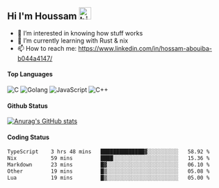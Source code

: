 ## Hi I'm Houssam <img src="https://user-images.githubusercontent.com/1303154/88677602-1635ba80-d120-11ea-84d8-d263ba5fc3c0.gif" width="28px" alt="hi">

- 👀 I’m interested in knowing how stuff works
- 🔭 I’m currently learning with Rust & nix
- 📫 How to reach me: https://www.linkedin.com/in/hossam-abouiba-b044a4147/

#### Top Languages

![C](https://img.shields.io/badge/c-%2300599C.svg?style=for-the-badge&logo=c&logoColor=white)
![Golang](https://img.shields.io/badge/go-blue?style=for-the-badge&logo=Goland)
![JavaScript](https://img.shields.io/badge/javascript-%23323330.svg?style=for-the-badge&logo=javascript&logoColor=%23F7DF1E)
![C++](https://img.shields.io/badge/C%2B%2B-blue?style=for-the-badge&logo=C%2B%2B)


#### Github Status
[![Anurag's GitHub stats](https://github-readme-stats.vercel.app/api?username=0xhoussam&theme=tokyonight)](https://github.com/anuraghazra/github-readme-stats)

#### Coding Status
<!--START_SECTION:waka-->

```txt
TypeScript    3 hrs 48 mins   ██████████████▓░░░░░░░░░░   58.92 %
Nix           59 mins         ████░░░░░░░░░░░░░░░░░░░░░   15.36 %
Markdown      23 mins         █▓░░░░░░░░░░░░░░░░░░░░░░░   06.10 %
Other         19 mins         █▒░░░░░░░░░░░░░░░░░░░░░░░   05.08 %
Lua           19 mins         █▒░░░░░░░░░░░░░░░░░░░░░░░   05.00 %
```

<!--END_SECTION:waka-->
